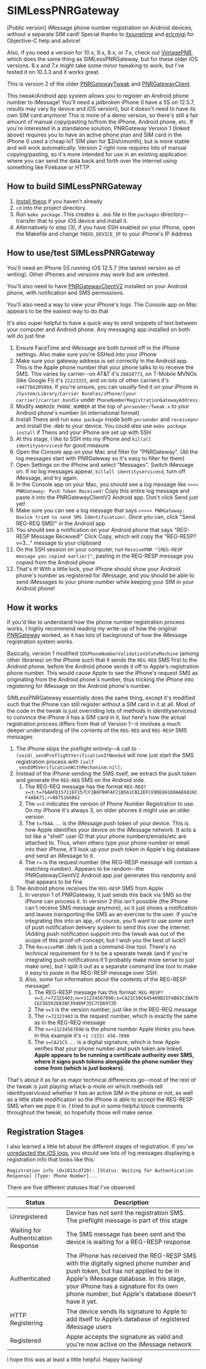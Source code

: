 # SIMLessPNRGateway
[Public version] iMessage phone number registration on Android devices, without a separate SIM card! Special thanks to [itsjunetime](https://github.com/itsjunetime) and [ericmigi](https://gist.github.com/ericmigi) for Objective-C help and advice!

Also, if you need a version for 10.x, 9.x, 8.x, or 7.x, check out [VintagePNR](https://github.com/AwesomeIndustry/VintagePNR), which does
the same thing as SIMLessPNRGateway, but for these older iOS versions. 8.x and 7.x might take some minor tweaking to work, but I've
tested it on 10.3.3 and it works great.

This is version 2 of the older [PNRGatewayTweak](https://github.com/AwesomeIndustry/PNRGatewayTweak) and [PNRGatewayClient](https://github.com/AwesomeIndustry/PNRGatewayClient).

This tweak/Android app system allows you to register an Android phone number to iMessage! You'll need a jailbroken iPhone (I have a 5S on 12.5.7, results may vary by device and iOS version), but
it doesn't need to have its own SIM card anymore! This is more of a demo version, so there's still a fair amount of manual copy/pasting to/from the iPhone, Android phone, etc. If
you're interested in a standalone solution, PNRGateway Version 1 (linked above) requires you to have an active phone plan and SIM card in the iPhone (I used a cheap IoT SIM plan for $2ish/month), but
is more stable and will work automatically. Version 2 right now requires lots of manual copying/pasting, so it's more intended for use in an existing application
where you can send the data back and forth over the internet using something like Firebase or HTTP.

## How to build SIMLessPNRGateway

1. [Install theos](https://theos.dev/docs/installation) if you haven't already
2. `cd` into the project directory
3. Run `make package`. This creates a `.deb` file in the `packages` directory--transfer that to your iOS device and install it.
4. Alternatively to step (3), if you have SSH enabled on your iPhone, open the Makefile and change `THEOS_DEVICE_IP` to your iPhone's IP Address

## How to use/test SIMLessPNRGateway

You'll need an iPhone 5S running iOS 12.5.7 (the lastest version as of writing). Other iPhones and versions may work but are untested.


You'll also need to have [PNRGatewayClientV2](https://github.com/AwesomeIndustry/PNRGatewayClientV2) installed on your Android phone, with notification and SMS permissions.


You'll also need a way to view your iPhone's logs. The Console app on Mac appears to be the easiest way to do that


It's also super helpful to have a quick way to send snippets of text between your computer and Android phone. Any messaging app installed on both will do just fine

1. Ensure FaceTime and iMessage are both turned off in the iPhone settings. Also make sure you're SSHed into your iPhone
2. Make sure your gateway address is set correctly in the Android app. This is the Apple phone number that your phone talks to to receive the SMS. This varies by carrier--on AT&T it's `28818773`, on T-Mobile MVNOs (like Google Fi) it's `22223333`, and on lots of other carriers it's `+447786205094`. If you're unsure, you can usually find it on your iPhone in `/System/Library/Carrier Bundles/iPhone/[your carrier]/carrier.bundle` under `PhoneNumberRegistrationGatewayAddress`.
3. Modify `ANDROID_PHONE_NUMBER` at the top of `pnrsender/Tweak.x` to your Android phone's number (in international format)
4. Install Theos and run `make package` inside both `pnrsender` and `receivepnr` and install the .deb to your device. You could also use `make package install` if Theos and your iPhone are set up with SSH
5. At this stage, I like to SSH into my iPhone and `killall identityservicesd` for good measure
6. Open the Console app on your Mac and filter for "PNRGateway". (All the log messages start with PNRGateway so it's easy to filter for them)
7. Open Settings on the iPhone and select "Messages". Switch iMessage on. If no log messages appear, `killall identityservicesd`, turn off iMessage, and try again.
8. In the Console app on your Mac, you should see a log message like `>>>> PNRGateway: Push Token Received!` Copy this entire log message and paste it into the PNRGatewayClientV2 Android app. Don't click Send just yet!
9. Make sure you can see a log message that says `>>>>> PNRGateway: Device tried to send SMS Identification!`. Once you can, click "Send REG-REQ SMS!" in the Android app
10. You should see a notification on your Android phone that says "REG-RESP Message Received!" Click Copy, which will copy the "REG-RESP?v=3..." message to your clipboard
11. On the SSH session on your computer, run `ReceivePNR "[REG-RESP message you copied earlier]"`, pasting in the REG-RESP message you copied from the Android phone
12. That's it! With a little luck, your iPhone should show your Android phone's number as registered for iMessage, and you should be able to send iMessages to your phone number while keeping your SIM in your Android phone!

## How it works

If you'd like to understand how the phone number registration process works, I highly recommend reading my write-up of how the original [PNRGateway](https://github.com/AwesomeIndustry/PNRGatewayTweak) worked, as it has lots of background of how the iMessage registration system works.

Basically, version 1 modified `IDSPhoneNumberValidationStateMachine` (among other libraries) on the iPhone such that it sends the `REG-REQ` SMS first to the Android phone, before the Android phone sends it off to Apple's registration phone number. This would cause Apple to see the iPhone's request SMS as originating from the Android phone's number, thus tricking the iPhone into registering for iMessage on the Android phone's number.

SIMLessPNRGateway essentially does the same thing, except it's modified such that the iPhone can still register without a SIM card in it at all.
Most of the code in the tweak is just overriding lots of methods in identityservicesd to convince the iPhone it has a SIM card in it, but here's how the actual registration process differs from that of Version 1--it involves a much deeper understanding of the contents of the `REG-REQ` and `REG-RESP` SMS messages

1. The iPhone skips the preflight entirely--A call to `- (void)_sendPreflightVerificationIfNeeded` will now just start the SMS registration process with `[self _sendSMSVerificationWithMechanism:nil];`
2. Instead of the iPhone sending the SMS itself, we extract the push token and generate the `REG-REQ` SMS on the Android side.
    1. The REG-REQ message has the format `REG-REQ?v=3;t=76AAFD15711EF157CF1B8F90FAF21B561CB12EFCE9DE861D8AAE6816CF4A8A71;r=8875166862`
    2. The `v=3` indicates the version of Phone Number Registration to use. On my iPhone it's always 3, on older phones it might use an older version
    3. The `t=76AA...` is the iMessage push token of your device. This is how Apple identifies your device on the iMessage network. It acts a lot like a "shell" user ID that your phone numbers/emails/etc are attached to. Thus, when others type your phone number or email into their iPhone, it'll look up your push token in Apple's big database and send an iMessage to it.
    4. The `r=` is the request number (the REG-RESP message will contain a matching number). Appears to be random--the PNRGatewayClientV2 Android app just generates this randomly and that appears to be fine
3. The Android phone receives the `REG-RESP` SMS from Apple
    1. In version 1 of PNRGateway, it just sends this back via SMS so the iPhone can process it. In version 2 this isn't possible (the iPhone can't receive SMS message anymore), so it just shows a notification and leaves transporting the SMS as an exercise to the user. If you're integrating this into an app, of course, you'll want to use some sort of push notification delivery system to send this over the internet. (Adding push notification support into the tweak was out of the scope of this proof-of-concept, but I wish you the best of luck!)
    2. The `ReceivePNR` .deb is just a command-line tool. There's no technical requirement for it to be a spearate tweak (and if you're integrating push notifications it'll probably make more sense to just make one), but I split it out as a separate command line tool to make it easy to paste in the REG-RESP message over SSH.
    3. Also, some fun information about the contents of the REG-RESP message!
        1. The REG-RESP message has this format: `REG-RESP?v=3;r=72325403;n=+11234567890;s=CA21C50C645469B25F4B65C38A7DCEC56592E038F39489F35C7CD6972D`
        2. The `v=3` is the version number, just like in the REG-REQ message
        3. The `r=72327403` is the request number, which is exactly the same as in the REG-REQ message
        4. The `n=+11234567890` is the phone number Apple thinks you have. In this example it's `+1 (123) 456-7890`
        5. The `s=CA21C5...` is a digital signature, which is how Apple verifies that your phone number and push token are linked. **Apple appears to be running a certificate authority over SMS, where it signs push tokens alongside the phone number they come from (which is just bonkers).**
 
That's about it as far as major technical differences go--most of the rest of the tweak is just playing whack-a-mole on which methods tell identityservicesd whether it has an active SIM in the phone or not, as well as a little state modification so the iPhone is able to accept the REG-RESP SMS when we pipe it in. I tried to put in some helpful block comments throughout the tweak, so hopefully those will make sense.

## Registration Stages

I also learned a little bit about the different stages of registration. If you've [unredacted the iOS logs](https://github.com/EthanArbuckle/unredact-private-os_logs), you should see lots of log messages displaying a registration info that looks like this: 

```
Registration info (0x1013cd720): [Status: Waiting for Authentication Response] [Type: Phone Number]...
```

There are five different statuses that I've observed

| Status      | Description |
| ----------- | ----------- |
| Unregistered      | Device has not sent the registration SMS. The preflight message is part of this stage       |
| Waiting for Authentication Response   | The SMS message has been sent and the device is waiting for a REG-RESP response        |
| Authenticated   | The iPhone has received the REG-RESP SMS with the digitally signed phone number and push token, but has not applied to be in Apple's iMessage database. In this stage, your iPhone has a signature for its own phone number, but Apple's database doesn't have it yet.         |
| HTTP Registering   | The device sends its signature to Apple to add itself to Apple’s database of registered iMessage users        |
| Registered   | Apple accepts the signature as valid and you're now active on the iMessage network        |


I hope this was at least a little helpful. Happy hacking!
